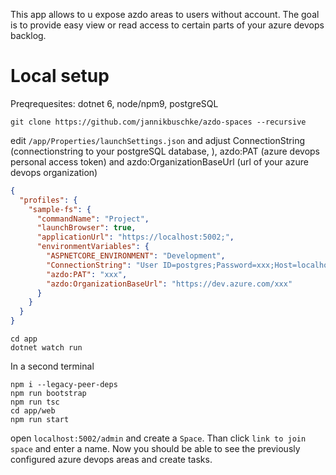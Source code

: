 This app allows to u expose azdo areas to users without account. The goal is to provide easy view or read access to certain parts of your azure devops backlog.

# Local setup

Preqrequesites: dotnet 6, node/npm9, postgreSQL

```
git clone https://github.com/jannikbuschke/azdo-spaces --recursive
```

edit `/app/Properties/launchSettings.json` and adjust ConnectionString (connectionstring to your postgreSQL database, ), azdo:PAT (azure devops personal access token) and azdo:OrganizationBaseUrl (url of your azure devops organization)

```json
{
  "profiles": {
    "sample-fs": {
      "commandName": "Project",
      "launchBrowser": true,
      "applicationUrl": "https://localhost:5002;",
      "environmentVariables": {
        "ASPNETCORE_ENVIRONMENT": "Development",
        "ConnectionString": "User ID=postgres;Password=xxx;Host=localhost;Port=5432;Database=xxx;Pooling=true;Connection Lifetime=0;",
        "azdo:PAT": "xxx",
        "azdo:OrganizationBaseUrl": "https://dev.azure.com/xxx"
      }
    }
  }
}
```

```
cd app
dotnet watch run
```

In a second terminal

```
npm i --legacy-peer-deps
npm run bootstrap
npm run tsc
cd app/web
npm run start
```

open `localhost:5002/admin` and create a `Space`. Than click `link to join space` and enter a name. Now you should be able to see the previously configured azure devops areas and create tasks.
